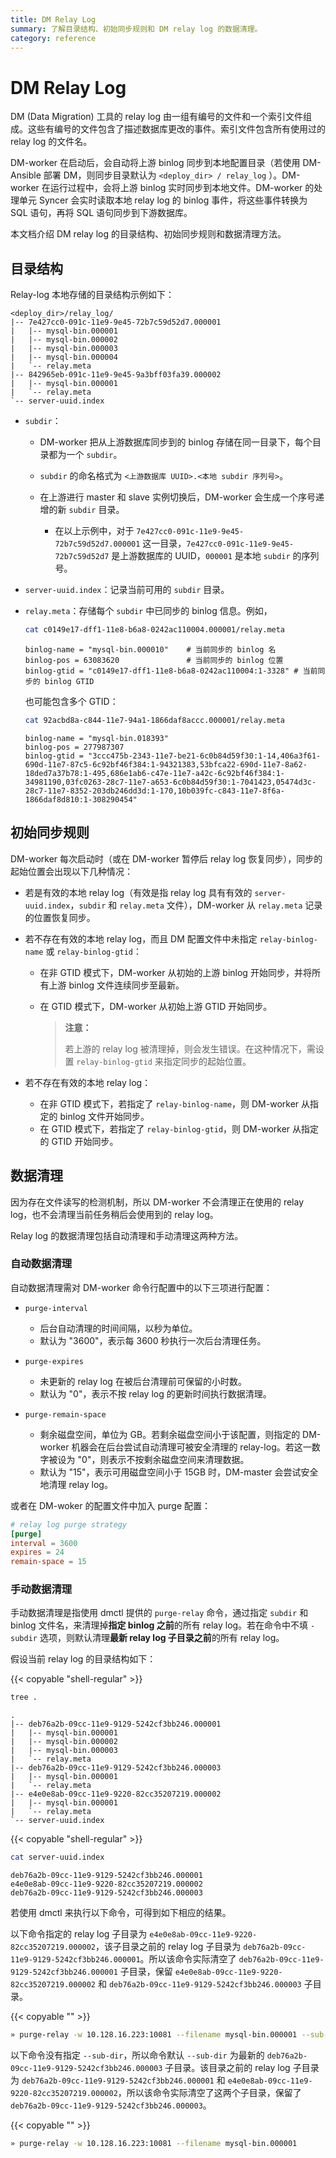 ```yaml
---
title: DM Relay Log
summary: 了解目录结构、初始同步规则和 DM relay log 的数据清理。
category: reference
---
```


# DM Relay Log

DM (Data Migration) 工具的 relay log 由一组有编号的文件和一个索引文件组成。这些有编号的文件包含了描述数据库更改的事件。索引文件包含所有使用过的 relay log 的文件名。

DM-worker 在启动后，会自动将上游 binlog 同步到本地配置目录（若使用 DM-Ansible 部署 DM，则同步目录默认为 `<deploy_dir> / relay_log` ）。DM-worker 在运行过程中，会将上游 binlog 实时同步到本地文件。DM-worker 的处理单元 Syncer 会实时读取本地 relay log 的 binlog 事件，将这些事件转换为 SQL 语句，再将 SQL 语句同步到下游数据库。

本文档介绍 DM relay log 的目录结构、初始同步规则和数据清理方法。

## 目录结构

Relay-log 本地存储的目录结构示例如下：

```
<deploy_dir>/relay_log/
|-- 7e427cc0-091c-11e9-9e45-72b7c59d52d7.000001
|   |-- mysql-bin.000001
|   |-- mysql-bin.000002
|   |-- mysql-bin.000003
|   |-- mysql-bin.000004
|   `-- relay.meta
|-- 842965eb-091c-11e9-9e45-9a3bff03fa39.000002
|   |-- mysql-bin.000001
|   `-- relay.meta
`-- server-uuid.index
```

- `subdir`：

    - DM-worker 把从上游数据库同步到的 binlog 存储在同一目录下，每个目录都为一个 `subdir`。
    - `subdir` 的命名格式为 `<上游数据库 UUID>.<本地 subdir 序列号>`。
    - 在上游进行 master 和 slave 实例切换后，DM-worker 会生成一个序号递增的新 `subdir` 目录。

        - 在以上示例中，对于 `7e427cc0-091c-11e9-9e45-72b7c59d52d7.000001` 这一目录，`7e427cc0-091c-11e9-9e45-72b7c59d52d7` 是上游数据库的 UUID，`000001` 是本地 `subdir` 的序列号。

- `server-uuid.index`：记录当前可用的 `subdir` 目录。

- `relay.meta`：存储每个 `subdir` 中已同步的 binlog 信息。例如，

    ```bash
    cat c0149e17-dff1-11e8-b6a8-0242ac110004.000001/relay.meta
    ```

    ```
    binlog-name = "mysql-bin.000010"    # 当前同步的 binlog 名
    binlog-pos = 63083620               # 当前同步的 binlog 位置
    binlog-gtid = "c0149e17-dff1-11e8-b6a8-0242ac110004:1-3328" # 当前同步的 binlog GTID
    ```

    也可能包含多个 GTID：

    ```bash
    cat 92acbd8a-c844-11e7-94a1-1866daf8accc.000001/relay.meta
    ```

    ```
    binlog-name = "mysql-bin.018393"
    binlog-pos = 277987307
    binlog-gtid = "3ccc475b-2343-11e7-be21-6c0b84d59f30:1-14,406a3f61-690d-11e7-87c5-6c92bf46f384:1-94321383,53bfca22-690d-11e7-8a62-18ded7a37b78:1-495,686e1ab6-c47e-11e7-a42c-6c92bf46f384:1-34981190,03fc0263-28c7-11e7-a653-6c0b84d59f30:1-7041423,05474d3c-28c7-11e7-8352-203db246dd3d:1-170,10b039fc-c843-11e7-8f6a-1866daf8d810:1-308290454"
    ```

## 初始同步规则

DM-worker 每次启动时（或在 DM-worker 暂停后 relay log 恢复同步），同步的起始位置会出现以下几种情况：

- 若是有效的本地 relay log（有效是指 relay log 具有有效的 `server-uuid.index`，`subdir` 和 `relay.meta` 文件），DM-worker 从 `relay.meta` 记录的位置恢复同步。

- 若不存在有效的本地 relay log，而且 DM 配置文件中未指定 `relay-binlog-name` 或 `relay-binlog-gtid`：

    - 在非 GTID 模式下，DM-worker 从初始的上游 binlog 开始同步，并将所有上游 binlog 文件连续同步至最新。

    - 在 GTID 模式下，DM-worker 从初始上游 GTID 开始同步。

        > **注意：**
        >
        > 若上游的 relay log 被清理掉，则会发生错误。在这种情况下，需设置 `relay-binlog-gtid` 来指定同步的起始位置。

- 若不存在有效的本地 relay log：

    - 在非 GTID 模式下，若指定了 `relay-binlog-name`，则 DM-worker 从指定的 binlog 文件开始同步。
    - 在 GTID 模式下，若指定了 `relay-binlog-gtid`，则 DM-worker 从指定的 GTID 开始同步。

## 数据清理

因为存在文件读写的检测机制，所以 DM-worker 不会清理正在使用的 relay log，也不会清理当前任务稍后会使用到的 relay log。

Relay log 的数据清理包括自动清理和手动清理这两种方法。

### 自动数据清理

自动数据清理需对 DM-worker 命令行配置中的以下三项进行配置：

- `purge-interval`
    - 后台自动清理的时间间隔，以秒为单位。
    - 默认为 "3600"，表示每 3600 秒执行一次后台清理任务。

- `purge-expires`
    - 未更新的 relay log 在被后台清理前可保留的小时数。
    - 默认为 "0"，表示不按 relay log 的更新时间执行数据清理。

- `purge-remain-space`
    - 剩余磁盘空间，单位为 GB。若剩余磁盘空间小于该配置，则指定的 DM-worker 机器会在后台尝试自动清理可被安全清理的 relay-log。若这一数字被设为 "0"，则表示不按剩余磁盘空间来清理数据。
    - 默认为 "15"，表示可用磁盘空间小于 15GB 时，DM-master 会尝试安全地清理 relay log。

或者在 DM-woker 的配置文件中加入 purge 配置：

```toml
# relay log purge strategy
[purge]
interval = 3600
expires = 24
remain-space = 15
```

### 手动数据清理

手动数据清理是指使用 dmctl 提供的 `purge-relay` 命令，通过指定 `subdir` 和 binlog 文件名，来清理掉**指定 binlog 之前**的所有 relay log。若在命令中不填 `-subdir` 选项，则默认清理**最新 relay log 子目录之前**的所有 relay log。

假设当前 relay log 的目录结构如下：

{{< copyable "shell-regular" >}}

```bash
tree .
```

```
.
|-- deb76a2b-09cc-11e9-9129-5242cf3bb246.000001
|   |-- mysql-bin.000001
|   |-- mysql-bin.000002
|   |-- mysql-bin.000003
|   `-- relay.meta
|-- deb76a2b-09cc-11e9-9129-5242cf3bb246.000003
|   |-- mysql-bin.000001
|   `-- relay.meta
|-- e4e0e8ab-09cc-11e9-9220-82cc35207219.000002
|   |-- mysql-bin.000001
|   `-- relay.meta
`-- server-uuid.index
```

{{< copyable "shell-regular" >}}

```bash
cat server-uuid.index
```

```
deb76a2b-09cc-11e9-9129-5242cf3bb246.000001
e4e0e8ab-09cc-11e9-9220-82cc35207219.000002
deb76a2b-09cc-11e9-9129-5242cf3bb246.000003
```

若使用 dmctl 来执行以下命令，可得到如下相应的结果。

以下命令指定的 relay log 子目录为 `e4e0e8ab-09cc-11e9-9220-82cc35207219.000002`，该子目录之前的 relay log 子目录为 `deb76a2b-09cc-11e9-9129-5242cf3bb246.000001`。所以该命令实际清空了 `deb76a2b-09cc-11e9-9129-5242cf3bb246.000001` 子目录，保留 `e4e0e8ab-09cc-11e9-9220-82cc35207219.000002` 和 `deb76a2b-09cc-11e9-9129-5242cf3bb246.000003` 子目录。

{{< copyable "" >}}

```bash
» purge-relay -w 10.128.16.223:10081 --filename mysql-bin.000001 --sub-dir e4e0e8ab-09cc-11e9-9220-82cc35207219.000002
```

以下命令没有指定 `--sub-dir`，所以命令默认 `--sub-dir` 为最新的 `deb76a2b-09cc-11e9-9129-5242cf3bb246.000003` 子目录。该目录之前的 relay log 子目录为 `deb76a2b-09cc-11e9-9129-5242cf3bb246.000001` 和 `e4e0e8ab-09cc-11e9-9220-82cc35207219.000002`，所以该命令实际清空了这两个子目录，保留了 `deb76a2b-09cc-11e9-9129-5242cf3bb246.000003`。

{{< copyable "" >}}

```bash
» purge-relay -w 10.128.16.223:10081 --filename mysql-bin.000001
```
